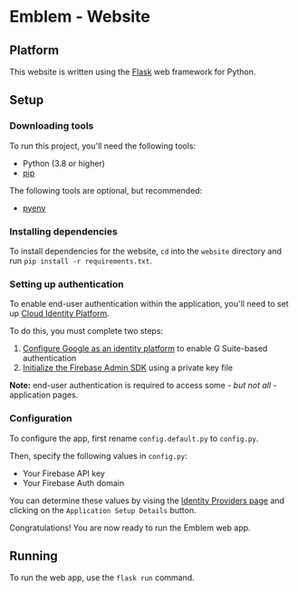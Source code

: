 # Emblem - Website

## Platform
This website is written using the
[Flask](https://flask.palletsprojects.com/en/2.0.x/) web framework for Python.

## Setup

### Downloading tools
To run this project, you'll need the following tools:

* Python (3.8 or higher)
* [pip](https://pypi.org/project/pip/)

The following tools are optional, but recommended:

* [pyenv](https://github.com/pyenv/pyenv)

### Installing dependencies
To install dependencies for the website, `cd` into the `website` directory and
run `pip install -r requirements.txt`.

### Setting up authentication
To enable end-user authentication within the application, you'll need to set up
[Cloud Identity Platform](https://cloud.google.com/identity-platform).

To do this, you must complete two steps:
1. [Configure Google as an identity platform](https://cloud.google.com/identity-platform/docs/web/google#configuring_as_a_provider) to enable G Suite-based authentication
1. [Initialize the Firebase Admin SDK](https://firebase.google.com/docs/admin/setup#initialize-sdk) using a private key file

**Note:** end-user authentication is required to access
some - _but not all_ - application pages.

### Configuration
To configure the app, first rename `config.default.py` to `config.py`.

Then, specify the following values in `config.py`:
 - Your Firebase API key
 - Your Firebase Auth domain

You can determine these values by vising the
[Identity Providers page](https://console.cloud.google.com/customer-identity/providers) and clicking on the `Application Setup Details` button.

Congratulations! You are now ready to run the Emblem web app.

## Running
To run the web app, use the `flask run` command.
